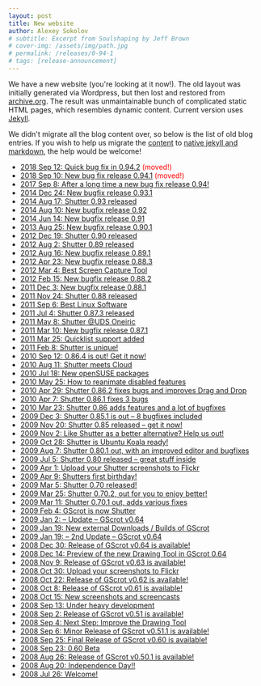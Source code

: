 ```yaml
---
layout: post
title: New website
author: Alexey Sokolov
# subtitle: Excerpt from Soulshaping by Jeff Brown
# cover-img: /assets/img/path.jpg
# permalink: /releases/0-94-1
# tags: [release-announcement]
---
```


We have a new website (you're looking at it now!). The old layout was initially
generated via Wordpress, but then lost and restored from
[archive.org](https://archive.org). The result was unmaintainable bunch of
complicated static HTML pages, which resembles dynamic content. Current version
uses [Jekyll](https://jekyllrb.com/).

We didn't migrate all the blog content over, so below is the list of old blog
entries. If you wish to help us migrate the
[content](https://github.com/shutter-project/shutter-project-website/tree/master/public)
to [native jekyll and
markdown](https://github.com/shutter-project/shutter-jekyll-site/tree/master/_posts),
the help would be welcome!

* [2018 Sep 12: Quick bug fix in 0.94.2](/2018/09/quick-bug-fix-in-0-94-2) <span style="color:red">(moved!)</span>
* [2018 Sep 10: New bug fix release 0.94.1](/2018/09/new-bug-fix-release-0-94-1) <span style="color:red">(moved!)</span>
* [2017 Sep 8: After a long time a new bug fix release 0.94!](/2017/09/after-a-long-time-a-new-bug-fix-release-0-94)
* [2014 Dec 24: New bugfix release 0.93.1](/2014/12/new-bugfix-release-0-93-1)
* [2014 Aug 17: Shutter 0.93 released](/2014/08/shutter-0-93-released)
* [2014 Aug 10: New bugfix release 0.92](/2014/08/new-bugfix-release-0-92)
* [2014 Jun 14: New bugfix release 0.91](/2014/06/new-bugfix-release-0-91)
* [2013 Aug 25: New bugfix release 0.90.1](/2013/08/new-bugfix-release-0-90-1)
* [2012 Dec 19: Shutter 0.90 released](/2012/12/shutter-0-90-released)
* [2012 Aug 2: Shutter 0.89 released](/2012/08/shutter-0-89-released)
* [2012 Aug 16: New bugfix release 0.89.1](/2012/08/new-bugfix-release-0-89-1)
* [2012 Apr 23: New bugfix release 0.88.3](/2012/04/new-bugfix-release-0-88-3)
* [2012 Mar 4: Best Screen Capture Tool](/2012/03/best-screen-capture-tool-for-linux)
* [2012 Feb 15: New bugfix release 0.88.2](/2012/02/new-bugfix-release-0-88-2)
* [2011 Dec 3: New bugfix release 0.88.1](/2011/12/new-bugfix-release-0-88-1)
* [2011 Nov 24: Shutter 0.88 released](/2011/11/shutter-0-88-released)
* [2011 Sep 6: Best Linux Software](/2011/09/best-linux-software)
* [2011 Jul 4: Shutter 0.87.3 released](/2011/07/shutter-0-87-3-released)
* [2011 May 8: Shutter @UDS Oneiric](/2011/05/shutter-uds-oneiric)
* [2011 Mar 10: New bugfix release 0.87.1](/2011/03/new-bugfix-release-0871)
* [2011 Mar 25: Quicklist support added](/2011/03/0-87-2-adds-quicklist-support)
* [2011 Feb 8: Shutter is unique!](/2011/02/shutter-is-unique)
* [2010 Sep 12: 0.86.4 is out! Get it now!](/2010/09/shutter-0-86-4-is-out-get-it-now)
* [2010 Aug 11: Shutter meets Cloud](/2010/08/shutter-0-86-3-adds-integration-with-ubuntu-one-and-new-icons)
* [2010 Jul 18: New openSUSE packages](/2010/07/new-opensuse-packages)
* [2010 May 25: How to reanimate disabled features](/2010/05/how-to-reanimate-disabled-features)
* [2010 Apr 29: Shutter 0.86.2 fixes bugs and improves Drag and Drop](/2010/04/shutter-0-86-2-fixes-bugs-and-improves-drag-and-drop)
* [2010 Apr 7: Shutter 0.86.1 fixes 3 bugs](/2010/04/shutter-0-86-1-fixes-3-bugs)
* [2010 Mar 23: Shutter 0.86 adds features and a lot of bugfixes](/2010/03/shutter-0-86-adds-features-and-a-lot-of-bugfixes)
* [2009 Dec 3: Shutter 0.85.1 is out – 8 bugfixes included](/2009/12/shutter-0-85-1-is-out-8-bugfixes-included)
* [2009 Nov 20: Shutter 0.85 released – get it now!](/2009/11/shutter-0-85-released-–-get-it-now)
* [2009 Nov 2: Like Shutter as a better alternative? Help us out!](/2009/11/like-shutter-as-a-better-alternative-help-us-out)
* [2009 Oct 28: Shutter is Ubuntu Koala ready!](/2009/10/shutter-is-ubuntu-koala-ready)
* [2009 Aug 7: Shutter 0.80.1 out, with an improved editor and bugfixes](/2009/08/shutter-0-80-1-out-with-an-improved-editor-and-bugfixes)
* [2009 Jul 5: Shutter 0.80 released – great stuff inside](/2009/07/shutter-0-80-released-great-stuff-inside)
* [2009 Apr 1: Upload your Shutter screenshots to Flickr](/2009/04/upload-your-shutter-screenshots-to-flickr)
* [2009 Apr 9: Shutters first birthday!](/2009/04/shutters-first-birthday)
* [2009 Mar 5: Shutter 0.70 released!](/2009/03/shutter-070-released)
* [2009 Mar 25: Shutter 0.70.2, out for you to enjoy better!](/2009/03/shutter-0702-out-for-you-to-enjoy-better)
* [2009 Mar 11: Shutter 0.70.1 out, adds various fixes](/2009/03/shutter-0701-out-adds-various-fixes)
* [2009 Feb 4: GScrot is now Shutter](/2009/02/gscrot-is-now-shutter)
* [2009 Jan 2: – Update – GScrot v0.64](/2009/01/update-gscrot-v064)
* [2009 Jan 19: New external Downloads / Builds of GScrot](/2009/01/new-external-downloads-builds-of-gscrot)
* [2009 Jan 19: – 2nd Update – GScrot v0.64](/2009/01/2nd-update-gscrot-v064)
* [2008 Dec 30: Release of GScrot v0.64 is available!](/2008/12/release-of-gscrot-v064-is-available)
* [2008 Dec 14: Preview of the new Drawing Tool in GScrot 0.64](/2008/12/preview-of-the-new-drawing-tool-in-gscrot-064)
* [2008 Nov 9: Release of GScrot v0.63 is available!](/2008/11/release-of-gscrot-v063-is-available)
* [2008 Oct 30: Upload your screenshots to Flickr](/2008/10/upload-your-screenshots-to-flickr)
* [2008 Oct 22: Release of GScrot v0.62 is available!](/2008/10/release-of-gscrot-v062-is-available)
* [2008 Oct 8: Release of GScrot v0.61 is available!](/2008/10/release-of-gscrot-v061-is-available)
* [2008 Oct 15: New screenshots and screencasts](/2008/10/new-screenshots-and-screencasts)
* [2008 Sep 13: Under heavy development](/2008/09/under-heavy-development)
* [2008 Sep 2: Release of GScrot v0.51 is available!](/2008/09/release-of-gscrot-v051-is-available)
* [2008 Sep 4: Next Step: Improve the Drawing Tool](/2008/09/next-step-improve-the-drawing-tool)
* [2008 Sep 6: Minor Release of GScrot v0.51.1 is available!](/2008/09/minor-release-of-gscrot-v0511-is-available)
* [2008 Sep 25: Final Release of GScrot v0.60 is available!](/2008/09/final-release-of-gscrot-v060-is-available)
* [2008 Sep 23: 0.60 Beta](/2008/09/060-beta)
* [2008 Aug 26: Release of GScrot v0.50.1 is available!](/2008/08/release-of-gscrot-v0501-is-available)
* [2008 Aug 20: Independence Day!!](/2008/08/independence-day-release-of-gscrot-v050-is-available)
* [2008 Jul 26: Welcome!](/2008/07/welcome)
